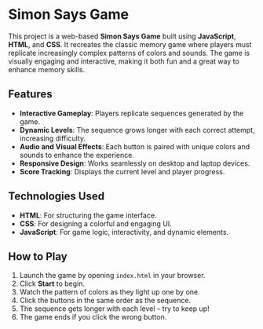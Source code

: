 # Simon Says Game  
This project is a web-based **Simon Says Game** built using **JavaScript**, **HTML**, and **CSS**. 
It recreates the classic memory game where players must replicate increasingly complex patterns of colors and sounds. 
The game is visually engaging and interactive, making it both fun and a great way to enhance memory skills.  

## Features  
- **Interactive Gameplay**: Players replicate sequences generated by the game.  
- **Dynamic Levels**: The sequence grows longer with each correct attempt, increasing difficulty.  
- **Audio and Visual Effects**: Each button is paired with unique colors and sounds to enhance the experience.  
- **Responsive Design**: Works seamlessly on desktop and laptop devices.  
- **Score Tracking**: Displays the current level and player progress.  

## Technologies Used  
- **HTML**: For structuring the game interface.  
- **CSS**: For designing a colorful and engaging UI.  
- **JavaScript**: For game logic, interactivity, and dynamic elements.  


## How to Play  
1. Launch the game by opening `index.html` in your browser.  
2. Click **Start** to begin.  
3. Watch the pattern of colors as they light up one by one.  
4. Click the buttons in the same order as the sequence.  
5. The sequence gets longer with each level – try to keep up!  
6. The game ends if you click the wrong button.  

